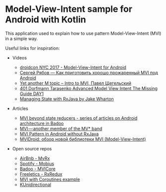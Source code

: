 # Model-View-Intent sample for Android with Kotlin

This application used to explain how to use pattern Model-View-Intent (MVI) in a simple way.

Useful links for inspiration:

- Videos
  - [droidcon NYC 2017 - Model-View-Intent for Android](https://www.youtube.com/watch?v=PXBXcHQeDLE)
  - [Сергей Рябов — Как приготовить хорошо прожаренный MVI под Android](https://www.youtube.com/watch?v=hBkQkjWnAjg&list=PLb1A91j1236qBzea_d_tW-JHUxHMZJaqk&index=7&t=0s)
  - [Yet another M topic – Intro to MVI, Павел Щегельский](https://www.youtube.com/watch?v=eFf7aossca4&index=2&list=PLIe-9RbQwa5oY5M44spbuZkczwXqXcobi)
  - [401 Dorfmann Tarasenko Advanced Model View Intent The Missing Guide DAY1](https://www.youtube.com/watch?v=mpfHG-aUgGU)
  - [Managing State with RxJava by Jake Wharton](https://www.youtube.com/watch?v=0IKHxjkgop4)

- Articles
  - [MVI beyond state reducers - series of articles on Android architecture in Badoo](https://badootech.badoo.com/a-modern-kotlin-based-mvi-architecture-9924e08efab1)
  - [MVI — another member of the MV* band](https://proandroiddev.com/mvi-a-new-member-of-the-mv-band-6f7f0d23bc8a)
  - [MVI Pattern in Android without RxJava](https://proandroiddev.com/android-unidirectional-state-flow-without-rx-596f2f7637bb)
  - [MVIDroid: обзор новой библиотеки MVI (Model-View-Intent)](https://habr.com/ru/post/417763/)

- Open source repos
  - [AirBnb - MvRx](https://github.com/airbnb/MvRx)
  - [Spotify - Mobius](https://github.com/spotify/mobius)
  - [Badoo - MVICore](https://github.com/badoo/MVICore)
  - [Freeletics - RxRedux](https://github.com/freeletics/RxRedux)
  - [MVI with Coroutines example](https://github.com/brewin/mvi-coroutines)
  - [KUnidirectional](https://github.com/CesarValiente/KUnidirectional)

